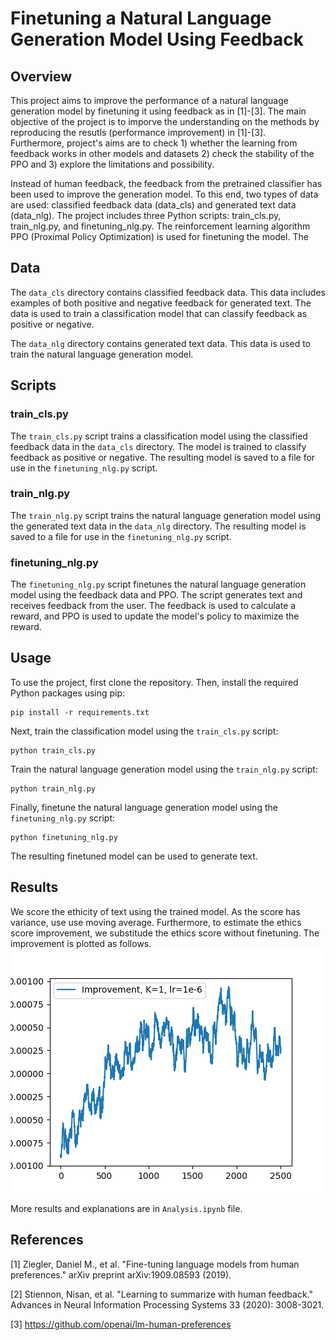 # Finetuning a Natural Language Generation Model Using Feedback

## Overview

This project aims to improve the performance of a natural language generation model by finetuning it using feedback as in [1]-[3]. 
The main objective of the project is to imporve the understanding on the methods by reproducing the resutls (performance improvement) in [1]-[3].  
Furthermore, project's aims are to check 1) whether the learning from feedback works in other models and datasets 2) check the stability of the PPO and 3) explore the limitations and possibility.

Instead of human feedback, the feedback from the pretrained classifier has been used to improve the generation model.
To this end, two types of data are used: classified feedback data (data_cls) and generated text data (data_nlg).
The project includes three Python scripts: train_cls.py, train_nlg.py, and finetuning_nlg.py. The reinforcement learning algorithm PPO (Proximal Policy Optimization) is used for finetuning the model.
The 


## Data

The `data_cls` directory contains classified feedback data. This data includes examples of both positive and negative feedback for generated text. The data is used to train a classification model that can classify feedback as positive or negative.

The `data_nlg` directory contains generated text data. This data is used to train the natural language generation model. 

## Scripts

### train_cls.py

The `train_cls.py` script trains a classification model using the classified feedback data in the `data_cls` directory. The model is trained to classify feedback as positive or negative. The resulting model is saved to a file for use in the `finetuning_nlg.py` script.

### train_nlg.py

The `train_nlg.py` script trains the natural language generation model using the generated text data in the `data_nlg` directory. The resulting model is saved to a file for use in the `finetuning_nlg.py` script.

### finetuning_nlg.py

The `finetuning_nlg.py` script finetunes the natural language generation model using the feedback data and PPO. The script generates text and receives feedback from the user. The feedback is used to calculate a reward, and PPO is used to update the model's policy to maximize the reward. 

## Usage

To use the project, first clone the repository. Then, install the required Python packages using pip:

```
pip install -r requirements.txt
```

Next, train the classification model using the `train_cls.py` script:

```
python train_cls.py
```

Train the natural language generation 
model using the `train_nlg.py` script:

```
python train_nlg.py
```

Finally, finetune the natural language generation model using the 
`finetuning_nlg.py` script:

```
python finetuning_nlg.py
```

The resulting finetuned model can be used to generate text.

## Results
We score the ethicity of text using the trained model. As the score has variance, use use moving average. Furthermore, to estimate the ethics score improvement, we substitude the ethics score without finetuning.
The improvement is plotted as follows.
<img src="./data_results/fig_K1_lr_1e-6.png" />

More results and explanations are in `Analysis.ipynb` file.


## References
[1] Ziegler, Daniel M., et al. "Fine-tuning language models from human preferences." arXiv preprint arXiv:1909.08593 (2019).

[2] Stiennon, Nisan, et al. "Learning to summarize with human feedback." Advances in Neural Information Processing Systems 33 (2020): 3008-3021.

[3] https://github.com/openai/lm-human-preferences